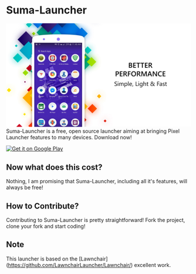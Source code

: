 # Suma-Launcher
![Suma-Launcher](1.jpg)
Suma-Launcher is a free, open source launcher aiming at bringing Pixel Launcher features to many devices. 
Download now!

<a href="https://play.google.com/store/apps/details?id=suma.launcher">
<img src="https://play.google.com/intl/en_us/badges/images/generic/en_badge_web_generic.png" height="70" alt="Get it on Google Play"/></a>


## Now what does this cost?

Nothing, I am promising that Suma-Launcher, including all it's features, will always be free!

## How to Contribute?

Contributing to Suma-Launcher is pretty straightforward! Fork the project, clone your fork and start coding!

## Note

This launcher is based on the [Lawnchair] (https://github.com/LawnchairLauncher/Lawnchair/) excellent work. 
